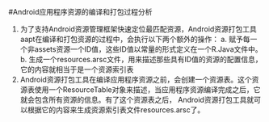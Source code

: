 #Android应用程序资源的编译和打包过程分析
1. 为了支持Android资源管理框架快速定位最匹配资源，Android资源打包工具aapt在编译和打包资源的过程中，会执行以下两个额外的操作：
        a. 赋予每一个非assets资源一个ID值，这些ID值以常量的形式定义在一个R.Java文件中。
        b. 生成一个resources.arsc文件，用来描述那些具有ID值的资源的配置信息，它的内容就相当于是一个资源索引表
2. Android资源打包工具在编译应用程序资源之前，会创建一个资源表。这个资源表使用一个ResourceTable对象来描述，当应用程序资源编译完成之后，它就会包含所有资源的信息。有了这个资源表之后， Android资源打包工具就可以根据它的内容来生成资源索引表文件resources.arsc了。